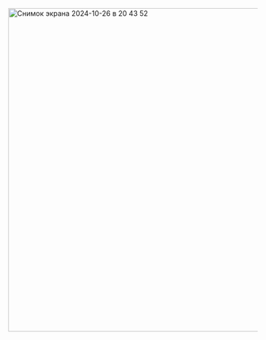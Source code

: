 <img width="653" alt="Снимок экрана 2024-10-26 в 20 43 52" src="https://github.com/user-attachments/assets/c4135bc6-28cd-4e61-94b7-d12a195b5276">
